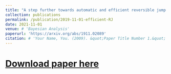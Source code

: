 ```yaml
---
title: "A step further towards automatic and efficient reversible jump algorithms"
collection: publications
permalink: /publication/2019-11-01-efficient-RJ
date: 2021-11-01
venue: # 'Bayesian Analysis'
paperurl: 'https://arxiv.org/abs/1911.02089'
citation: # 'Your Name, You. (2009). &quot;Paper Title Number 1.&quot; <i>Journal 1</i>. 1(1).'
---
```


# [Download paper here](https://arxiv.org/abs/1911.02089)


